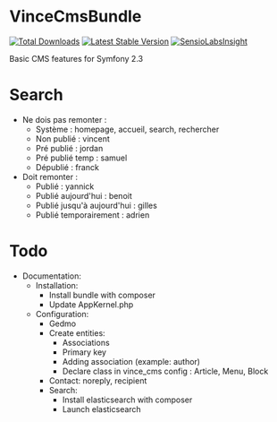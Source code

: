 VinceCmsBundle
==============

<!--[![Build Status](https://secure.travis-ci.org/FriendsOfSymfony/FOSUserBundle.png?branch=master)](http://travis-ci.org/FriendsOfSymfony/FOSUserBundle)-->
[![Total Downloads](https://poser.pugx.org/vince/cms-bundle/downloads.png)](https://packagist.org/packages/vince/cms-bundle)
[![Latest Stable Version](https://poser.pugx.org/vince/cms-bundle/v/stable.png)](https://packagist.org/packages/vince/cms-bundle)
[![SensioLabsInsight](https://insight.sensiolabs.com/projects/ac59862d-c431-4d62-b98e-dfb92f331c68/mini.png)](https://insight.sensiolabs.com/projects/ac59862d-c431-4d62-b98e-dfb92f331c68)

Basic CMS features for Symfony 2.3

Search
======

* Ne dois pas remonter :
    * Système : homepage, accueil, search, rechercher
    * Non publié : vincent
    * Pré publié : jordan
    * Pré publié temp : samuel
    * Dépublié : franck
* Doit remonter :
    * Publié : yannick
    * Publié aujourd'hui : benoit
    * Publié jusqu'à aujourd'hui : gilles
    * Publié temporairement : adrien

Todo
====

* Documentation:
    * Installation:
        * Install bundle with composer
        * Update AppKernel.php
    * Configuration:
        * Gedmo
        * Create entities:
            * Associations
            * Primary key
            * Adding association (example: author)
            * Declare class in vince_cms config : Article, Menu, Block
        * Contact: noreply, recipient
        * Search:
            * Install elasticsearch with composer
            * Launch elasticsearch
